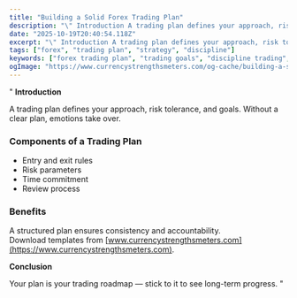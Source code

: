 ```yaml
---
title: "Building a Solid Forex Trading Plan"
description: "\" Introduction A trading plan defines your approach, risk tolerance, and goals..."
date: "2025-10-19T20:40:54.118Z"
excerpt: "\" Introduction A trading plan defines your approach, risk tolerance, and goals. Without a clear plan, emotions take over. Components of a Trading Plan - Entry and exit rules - Risk parameters - Time commitment - Review process Benefits A structured plan ensures consistency and accountability. Download templates from [www.currencystrengthsmeters.com](https://www.currencystrengthsmeters.com)...."
tags: ["forex", "trading plan", "strategy", "discipline"]
keywords: ["forex trading plan", "trading goals", "discipline trading", "plan your trades", "strategy building"]
ogImage: "https://www.currencystrengthsmeters.com/og-cache/building-a-solid-forex-trading-plan.jpg"
---
```

"
**Introduction**

A trading plan defines your approach, risk tolerance, and goals. Without a clear plan, emotions take over.

### Components of a Trading Plan

- Entry and exit rules  
- Risk parameters  
- Time commitment  
- Review process  

### Benefits

A structured plan ensures consistency and accountability.  
Download templates from [www.currencystrengthsmeters.com](https://www.currencystrengthsmeters.com).

**Conclusion**

Your plan is your trading roadmap — stick to it to see long-term progress.
"
